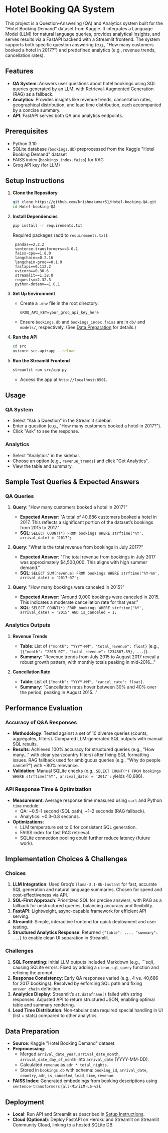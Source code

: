 # Hotel Booking QA System

This project is a Question-Answering (QA) and Analytics system built for the "Hotel Booking Demand" dataset from Kaggle. It integrates a Language Model (LLM) for natural language queries, provides analytical insights, and serves results via a FastAPI backend with a Streamlit frontend. The system supports both specific question answering (e.g., "How many customers booked a hotel in 2017?") and predefined analytics (e.g., revenue trends, cancellation rates).

## Features
- **QA System**: Answers user questions about hotel bookings using SQL queries generated by an LLM, with Retrieval-Augmented Generation (RAG) as a fallback.
- **Analytics**: Provides insights like revenue trends, cancellation rates, geographical distribution, and lead time distribution, each accompanied by a concise summary.
- **API**: FastAPI serves both QA and analytics endpoints.

## Prerequisites
- Python 3.10
- SQLite database (`bookings.db`) preprocessed from the Kaggle "Hotel Booking Demand" dataset
- FAISS index (`bookings_index.faiss`) for RAG
- Groq API key (for LLM)

## Setup Instructions

1. **Clone the Repository**
   ```bash
   git clone https://github.com/krishnakumar51/Hotel-booking-QA.git
   cd Hotel-booking-QA
   ```

2. **Install Dependencies**
   ```bash
   pip install -r requirements.txt
   ```
   Required packages (add to `requirements.txt`):
   ```
    pandas==2.2.2
    sentence-transformers==3.0.1
    faiss-cpu==1.8.0
    langchain==0.2.16
    langchain-groq==0.1.9
    fastapi==0.112.2
    uvicorn==0.30.6
    streamlit==1.38.0
    requests==2.32.3
    python-dotenv==1.0.1
   ```

3. **Set Up Environment**
   - Create a `.env` file in the root directory:
     ```
     GROQ_API_KEY=your_groq_api_key_here
     ```
   - Ensure `bookings.db` and `bookings_index.faiss` are in `db/` and `models/`, respectively. (See [Data Preparation](#data-preparation) for details.)

4. **Run the API**
   ```bash
   cd src
   uvicorn src.api:app --reload
   ```

5. **Run the Streamlit Frontend**
   ```bash
   streamlit run src/app.py
   ```
   - Access the app at `http://localhost:8501`.

## Usage

### QA System
- Select "Ask a Question" in the Streamlit sidebar.
- Enter a question (e.g., "How many customers booked a hotel in 2017?").
- Click "Ask" to see the response.

### Analytics
- Select "Analytics" in the sidebar.
- Choose an option (e.g., `revenue_trends`) and click "Get Analytics".
- View the table and summary.

## Sample Test Queries & Expected Answers

### QA Queries
1. **Query**: "How many customers booked a hotel in 2017?"
   - **Expected Answer**: "A total of 40,686 customers booked a hotel in 2017. This reflects a significant portion of the dataset’s bookings from 2015 to 2017."
   - **SQL**: `SELECT COUNT(*) FROM bookings WHERE strftime('%Y', arrival_date) = '2017';`

2. **Query**: "What is the total revenue from bookings in July 2017?"
   - **Expected Answer**: "The total revenue from bookings in July 2017 was approximately $4,500,000. This aligns with high summer demand."
   - **SQL**: `SELECT SUM(revenue) FROM bookings WHERE strftime('%Y-%m', arrival_date) = '2017-07';`

3. **Query**: "How many bookings were canceled in 2015?"
   - **Expected Answer**: "Around 9,000 bookings were canceled in 2015. This indicates a moderate cancellation rate for that year."
   - **SQL**: `SELECT COUNT(*) FROM bookings WHERE strftime('%Y', arrival_date) = '2015' AND is_canceled = 1;`

### Analytics Outputs
1. **Revenue Trends**
   - **Table**: List of `{"month": "YYYY-MM", "total_revenue": float}` (e.g., `[{"month": "2015-07", "total_revenue": 1234567.89}, ...]`).
   - **Summary**: "Revenue trends from July 2015 to August 2017 reveal a robust growth pattern, with monthly totals peaking in mid-2016..."

2. **Cancellation Rate**
   - **Table**: List of `{"month": "YYYY-MM", "cancel_rate": float}`.
   - **Summary**: "Cancellation rates hover between 30% and 40% over the period, peaking in August 2015..."

## Performance Evaluation

### Accuracy of Q&A Responses
- **Methodology**: Tested against a set of 10 diverse queries (counts, aggregates, filters). Compared LLM-generated SQL outputs with manual SQL results.
- **Results**: Achieved 100% accuracy for structured queries (e.g., "How many..." with clear year/country filters) after fixing SQL formatting issues. RAG fallback used for ambiguous queries (e.g., "Why do people cancel?") with ~80% relevance.
- **Validation**: Manual SQLite checks (e.g., `SELECT COUNT(*) FROM bookings WHERE strftime('%Y', arrival_date) = '2017';` yields 40,686).

### API Response Time & Optimization
- **Measurement**: Average response time measured using `curl` and Python `time` module:
  - QA: ~0.5–1 second (SQL path), ~1–2 seconds (RAG fallback).
  - Analytics: ~0.3–0.8 seconds.
- **Optimizations**:
  - LLM temperature set to 0 for consistent SQL generation.
  - FAISS index for fast RAG retrieval.
  - SQLite connection pooling could further reduce latency (future work).

## Implementation Choices & Challenges

### Choices
1. **LLM Integration**: Used Groq’s `llama-3.1-8b-instant` for fast, accurate SQL generation and natural language summaries. Chosen for speed and cost-effectiveness via API.
2. **SQL-First Approach**: Prioritized SQL for precise answers, with RAG as a fallback for unstructured queries, balancing accuracy and flexibility.
3. **FastAPI**: Lightweight, async-capable framework for efficient API serving.
4. **Streamlit**: Simple, interactive frontend for quick deployment and user testing.
5. **Structured Analytics Response**: Returned `{"table": ..., "summary": ...}` to enable clean UI separation in Streamlit.

### Challenges
1. **SQL Formatting**: Initial LLM outputs included Markdown (e.g., ```sql), causing SQLite errors. Fixed by adding a `clean_sql_query` function and refining the prompt.
2. **Response Consistency**: Early QA responses varied (e.g., 4 vs. 40,686 for 2017 bookings). Resolved by enforcing SQL path and fixing `answer_chain` definition.
3. **Analytics Display**: Streamlit’s `st.dataframe()` failed with string responses. Adjusted API to return structured JSON, enabling optimal table and summary rendering.
4. **Lead Time Distribution**: Non-tabular data required special handling in UI (list + stats) compared to other analytics.

## Data Preparation
- **Source**: Kaggle "Hotel Booking Demand" dataset.
- **Preprocessing**:
  - Merged `arrival_date_year`, `arrival_date_month`, `arrival_date_day_of_month` into `arrival_date` (YYYY-MM-DD).
  - Calculated `revenue` as `adr * total_nights`.
  - Stored in `bookings.db` with schema: `booking_id`, `arrival_date`, `country`, `adr`, `is_canceled`, `lead_time`, `revenue`.
- **FAISS Index**: Generated embeddings from booking descriptions using `sentence-transformers` (`all-MiniLM-L6-v2`).

## Deployment
- **Local**: Run API and Streamlit as described in [Setup Instructions](#setup-instructions).
- **Cloud (Optional)**: Deploy FastAPI on Heroku and Streamlit on Streamlit Community Cloud, linking to a hosted SQLite DB.
